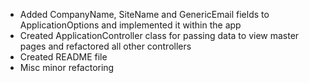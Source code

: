 - Added CompanyName, SiteName and GenericEmail fields to ApplicationOptions and implemented it within the app
- Created ApplicationController class for passing data to view master pages and refactored all other controllers
- Created README file
- Misc minor refactoring
